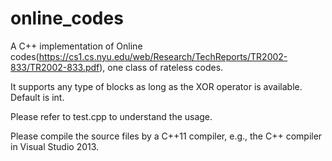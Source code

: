 online_codes
============

A C++ implementation of Online codes(https://cs1.cs.nyu.edu/web/Research/TechReports/TR2002-833/TR2002-833.pdf), one class of rateless codes.

It supports any type of blocks as long as the XOR operator is available. Default is int.

Please refer to test.cpp to understand the usage.

Please compile the source files by a C++11 compiler, e.g., the C++ compiler in Visual Studio 2013.

